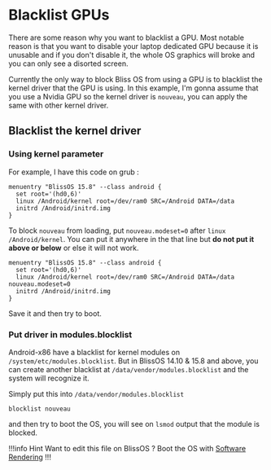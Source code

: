 # Blacklist GPUs

There are some reason why you want to blacklist a GPU. Most notable reason is that you want to disable your laptop dedicated GPU because it is unusable and if you don't disable it, the whole OS graphics will broke and you can only see a disorted screen.

Currently the only way to block Bliss OS from using a GPU is to blacklist the kernel driver that the GPU is using. In this example, I'm gonna assume that you use a Nvidia GPU so the kernel driver is `nouveau`, you can apply the same with other kernel driver.

## Blacklist the kernel driver

### Using kernel parameter

For example, I have this code on grub : 

```
menuentry "BlissOS 15.8" --class android { 
  set root='(hd0,6)' 
  linux /Android/kernel root=/dev/ram0 SRC=/Android DATA=/data
  initrd /Android/initrd.img 
}
```

To block `nouveau` from loading, put `nouveau.modeset=0` after `linux /Android/kernel`. You can put it anywhere in the that line but **do not put it above or below** or else it will not work.  

```
menuentry "BlissOS 15.8" --class android { 
  set root='(hd0,6)' 
  linux /Android/kernel root=/dev/ram0 SRC=/Android DATA=/data nouveau.modeset=0
  initrd /Android/initrd.img 
}
```

Save it and then try to boot.

### Put driver in modules.blocklist

Android-x86 have a blacklist for kernel modules on `/system/etc/modules.blocklist`. But in BlissOS 14.10 & 15.8 and above, you can create another blacklist at `/data/vendor/modules.blocklist` and the system will recognize it. 

Simply put this into `/data/vendor/modules.blocklist`

```
blocklist nouveau
```

and then try to boot the OS, you will see on `lsmod` output that the module is blocked.

!!!info Hint
Want to edit this file on BlissOS ? Boot the OS with [Software Rendering](/software/software-rendering.md)
!!!
